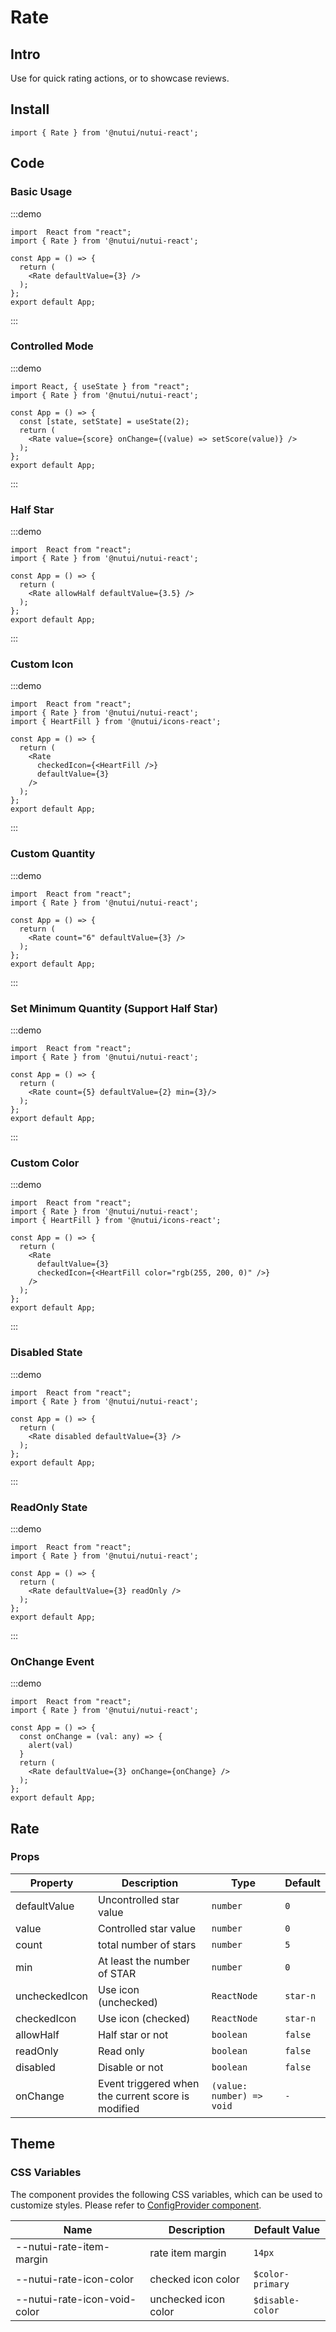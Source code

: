 # Rate

## Intro

Use for quick rating actions, or to showcase reviews.

## Install

```tsx
import { Rate } from '@nutui/nutui-react';
```

## Code

### Basic Usage

:::demo

```tsx
import  React from "react";
import { Rate } from '@nutui/nutui-react';

const App = () => {
  return (
    <Rate defaultValue={3} />
  );
};  
export default App;

```

:::

### Controlled Mode

:::demo

```tsx
import React, { useState } from "react";
import { Rate } from '@nutui/nutui-react';

const App = () => {
  const [state, setState] = useState(2);
  return (
    <Rate value={score} onChange={(value) => setScore(value)} />
  );
};  
export default App;
```

:::

### Half Star

:::demo

```tsx
import  React from "react";
import { Rate } from '@nutui/nutui-react';

const App = () => {
  return (
    <Rate allowHalf defaultValue={3.5} />
  );
};  
export default App;

```

:::

### Custom Icon

:::demo

```tsx
import  React from "react";
import { Rate } from '@nutui/nutui-react';
import { HeartFill } from '@nutui/icons-react';

const App = () => {
  return (
    <Rate
      checkedIcon={<HeartFill />}
      defaultValue={3}
    />
  );
};  
export default App;

```

:::

### Custom Quantity

:::demo

```tsx
import  React from "react";
import { Rate } from '@nutui/nutui-react';

const App = () => {
  return (
    <Rate count="6" defaultValue={3} />
  );
};  
export default App;

```

:::

### Set Minimum Quantity (Support Half Star)

:::demo

```tsx
import  React from "react";
import { Rate } from '@nutui/nutui-react';

const App = () => {
  return (
    <Rate count={5} defaultValue={2} min={3}/>
  );
};  
export default App;

```

:::

### Custom Color

:::demo

```tsx
import  React from "react";
import { Rate } from '@nutui/nutui-react';
import { HeartFill } from '@nutui/icons-react';

const App = () => {
  return (
    <Rate
      defaultValue={3}
      checkedIcon={<HeartFill color="rgb(255, 200, 0)" />}
    />
  );
};  
export default App;

```

:::

### Disabled State

:::demo

```tsx
import  React from "react";
import { Rate } from '@nutui/nutui-react';

const App = () => {
  return (
    <Rate disabled defaultValue={3} />
  );
};  
export default App;

```

:::

### ReadOnly State

:::demo

```tsx
import  React from "react";
import { Rate } from '@nutui/nutui-react';

const App = () => {
  return (
    <Rate defaultValue={3} readOnly />
  );
};  
export default App;

```

:::

### OnChange Event

:::demo

```tsx
import  React from "react";
import { Rate } from '@nutui/nutui-react';

const App = () => {
  const onChange = (val: any) => {
    alert(val)
  }
  return (
    <Rate defaultValue={3} onChange={onChange} />
  );
};  
export default App;

```

## Rate

### Props

| Property | Description | Type | Default |
| --- | --- | --- | --- |
| defaultValue | Uncontrolled star value | `number` | `0` |
| value | Controlled star value | `number` | `0` |
| count | total number of stars | `number` | `5` |
| min | At least the number of STAR | `number` | `0` |
| uncheckedIcon | Use icon (unchecked) | `ReactNode` | `star-n` |
| checkedIcon | Use icon (checked) | `ReactNode` | `star-n` |
| allowHalf | Half star or not | `boolean` | `false` |
| readOnly | Read only | `boolean` | `false` |
| disabled | Disable or not | `boolean` | `false` |
| onChange | Event triggered when the current score is modified | `(value: number) => void` | `-` |

## Theme

### CSS Variables

The component provides the following CSS variables, which can be used to customize styles. Please refer to [ConfigProvider component](#/en-US/component/configprovider).

| Name | Description | Default Value |
| --- | --- | --- |
| \--nutui-rate-item-margin | rate item margin | `14px` |
| \--nutui-rate-icon-color | checked icon color | `$color-primary` |
| \--nutui-rate-icon-void-color | unchecked icon color | `$disable-color` |